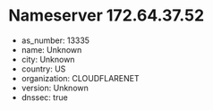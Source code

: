 # Nameserver 172.64.37.52

* as_number: 13335
* name: Unknown
* city: Unknown
* country: US
* organization: CLOUDFLARENET
* version: Unknown
* dnssec: true
